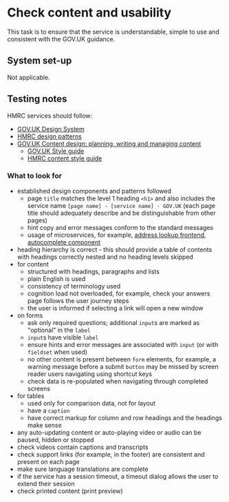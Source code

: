 # Check content and usability

This task is to ensure that the service is understandable, simple to use and consistent with the GOV.UK guidance.

## System set-up

Not applicable.

## Testing notes

HMRC services should follow:

- [GOV.UK Design System](https://design-system.service.gov.uk/)
- [HMRC design patterns](https://design.tax.service.gov.uk/hmrc-design-patterns/)
- [GOV.UK Content design: planning, writing and managing content](https://www.gov.uk/guidance/content-design/)
  - [GOV.UK Style guide](https://www.gov.uk/guidance/style-guide/)
  - [HMRC content style guide](https://design.tax.service.gov.uk/hmrc-content-style-guide/)

### What to look for

- established design components and patterns followed
  - page `title` matches the level 1 heading `<h1>` and also includes the service name `[page name] - [service name] - GOV.UK` (each page title should adequately describe and be distinguishable from other pages)
  - hint copy and error messages conform to the standard messages
  - usage of microservices, for example, [address lookup frontend](https://github.com/hmrc/address-lookup-frontend), [autocomplete component](https://github.com/alphagov/accessible-autocomplete)
- heading hierarchy is correct - this should provide a table of contents with headings correctly nested and no heading levels skipped
- for content
  - structured with headings, paragraphs and lists
  - plain English is used
  - consistency of terminology used
  - cognition load not overloaded, for example, check your answers page follows the user journey steps
  - the user is informed if selecting a link will open a new window
- on forms
  - ask only required questions; additional `input`s are marked as "optional" in the `label`
  - `input`s have visible `label`
  - ensure hints and error messages are associated with `input` (or with `fieldset` when used)
  - no other content is present between `form` elements, for example, a warning message before a submit `button` may be missed by screen reader users navigating using shortcut keys
  - check data is re-populated when navigating through completed screens
- for tables
  - used only for comparison data, not for layout
  - have a `caption`
  - have correct markup for column and row headings and the headings make sense
- any auto-updating content or auto-playing video or audio can be paused, hidden or stopped
- check videos contain captions and transcripts
- check support links (for example, in the footer) are consistent and present on each page
- make sure language translations are complete
- if the service has a session timeout, a timeout dialog allows the user to extend their session
- check printed content (print preview)
